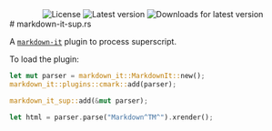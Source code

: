 <div align="center">
  <img src="https://img.shields.io/crates/l/markdown-it-sup?style=for-the-badge" alt="License" />
  <img src="https://img.shields.io/crates/v/markdown-it-sup?style=for-the-badge" alt="Latest version" />
  <img src="https://img.shields.io/crates/dv/markdown-it-sup?style=for-the-badge" alt="Downloads for latest version" />
</div>
# markdown-it-sup.rs

A [`markdown-it`](https://crates.io/crates/markdown-it) plugin to process superscript.

To load the plugin:

```rust
let mut parser = markdown_it::MarkdownIt::new();
markdown_it::plugins::cmark::add(parser);

markdown_it_sup::add(&mut parser);

let html = parser.parse("Markdown^TM^").xrender();
```

